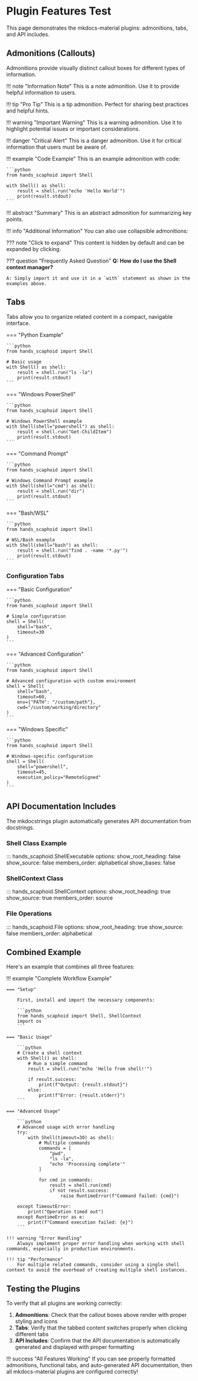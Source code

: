 # Plugin Features Test

This page demonstrates the mkdocs-material plugins: admonitions, tabs, and API includes.

## Admonitions (Callouts)

Admonitions provide visually distinct callout boxes for different types of information.

!!! note "Information Note"
    This is a note admonition. Use it to provide helpful information to users.

!!! tip "Pro Tip"
    This is a tip admonition. Perfect for sharing best practices and helpful hints.

!!! warning "Important Warning"
    This is a warning admonition. Use it to highlight potential issues or important considerations.

!!! danger "Critical Alert"
    This is a danger admonition. Use it for critical information that users must be aware of.

!!! example "Code Example"
    This is an example admonition with code:
    
    ```python
    from hands_scaphoid import Shell
    
    with Shell() as shell:
        result = shell.run("echo 'Hello World'")
        print(result.stdout)
    ```

!!! abstract "Summary"
    This is an abstract admonition for summarizing key points.

!!! info "Additional Information"
    You can also use collapsible admonitions:

??? note "Click to expand"
    This content is hidden by default and can be expanded by clicking.

??? question "Frequently Asked Question"
    **Q: How do I use the Shell context manager?**
    
    A: Simply import it and use it in a `with` statement as shown in the examples above.

## Tabs

Tabs allow you to organize related content in a compact, navigable interface.

=== "Python Example"

    ```python
    from hands_scaphoid import Shell
    
    # Basic usage
    with Shell() as shell:
        result = shell.run("ls -la")
        print(result.stdout)
    ```

=== "Windows PowerShell"

    ```python
    from hands_scaphoid import Shell
    
    # Windows PowerShell example
    with Shell(shell="powershell") as shell:
        result = shell.run("Get-ChildItem")
        print(result.stdout)
    ```

=== "Command Prompt"

    ```python
    from hands_scaphoid import Shell
    
    # Windows Command Prompt example
    with Shell(shell="cmd") as shell:
        result = shell.run("dir")
        print(result.stdout)
    ```

=== "Bash/WSL"

    ```python
    from hands_scaphoid import Shell
    
    # WSL/Bash example
    with Shell(shell="bash") as shell:
        result = shell.run("find . -name '*.py'")
        print(result.stdout)
    ```

### Configuration Tabs

=== "Basic Configuration"

    ```python
    from hands_scaphoid import Shell
    
    # Simple configuration
    shell = Shell(
        shell="bash",
        timeout=30
    )
    ```

=== "Advanced Configuration"

    ```python
    from hands_scaphoid import Shell
    
    # Advanced configuration with custom environment
    shell = Shell(
        shell="bash",
        timeout=60,
        env={"PATH": "/custom/path"},
        cwd="/custom/working/directory"
    )
    ```

=== "Windows Specific"

    ```python
    from hands_scaphoid import Shell
    
    # Windows-specific configuration
    shell = Shell(
        shell="powershell",
        timeout=45,
        execution_policy="RemoteSigned"
    )
    ```

## API Documentation Includes

The mkdocstrings plugin automatically generates API documentation from docstrings.

### Shell Class Example

::: hands_scaphoid.ShellExecutable
    options:
      show_root_heading: false
      show_source: false
      members_order: alphabetical
      show_bases: false

### ShellContext Class

::: hands_scaphoid.ShellContext
    options:
      show_root_heading: true
      show_source: true
      members_order: source

### File Operations

::: hands_scaphoid.File
    options:
      show_root_heading: true
      show_source: false
      members_order: alphabetical

## Combined Example

Here's an example that combines all three features:

!!! example "Complete Workflow Example"

    === "Setup"
    
        First, install and import the necessary components:
        
        ```python
        from hands_scaphoid import Shell, ShellContext
        import os
        ```
    
    === "Basic Usage"
    
        ```python
        # Create a shell context
        with Shell() as shell:
            # Run a simple command
            result = shell.run("echo 'Hello from shell!'")
            
            if result.success:
                print(f"Output: {result.stdout}")
            else:
                print(f"Error: {result.stderr}")
        ```
    
    === "Advanced Usage"
    
        ```python
        # Advanced usage with error handling
        try:
            with Shell(timeout=30) as shell:
                # Multiple commands
                commands = [
                    "pwd",
                    "ls -la",
                    "echo 'Processing complete'"
                ]
                
                for cmd in commands:
                    result = shell.run(cmd)
                    if not result.success:
                        raise RuntimeError(f"Command failed: {cmd}")
                        
        except TimeoutError:
            print("Operation timed out")
        except RuntimeError as e:
            print(f"Command execution failed: {e}")
        ```

    !!! warning "Error Handling"
        Always implement proper error handling when working with shell commands, especially in production environments.

    !!! tip "Performance"
        For multiple related commands, consider using a single shell context to avoid the overhead of creating multiple shell instances.

## Testing the Plugins

To verify that all plugins are working correctly:

1. **Admonitions**: Check that the callout boxes above render with proper styling and icons
2. **Tabs**: Verify that the tabbed content switches properly when clicking different tabs
3. **API Includes**: Confirm that the API documentation is automatically generated and displayed with proper formatting

!!! success "All Features Working"
    If you can see properly formatted admonitions, functional tabs, and auto-generated API documentation, then all mkdocs-material plugins are configured correctly!